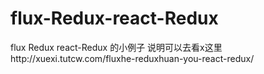 # flux-Redux-react-Redux
flux Redux react-Redux 的小例子
说明可以去看x这里http://xuexi.tutcw.com/fluxhe-reduxhuan-you-react-redux/
